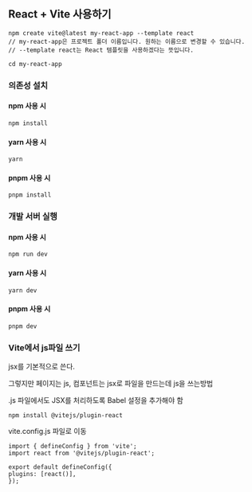 ## React + Vite 사용하기

    npm create vite@latest my-react-app --template react
    // my-react-app은 프로젝트 폴더 이름입니다. 원하는 이름으로 변경할 수 있습니다.
    // --template react는 React 템플릿을 사용하겠다는 뜻입니다.

    cd my-react-app

### 의존성 설치

#### npm 사용 시
    npm install

#### yarn 사용 시
    yarn

#### pnpm 사용 시
    pnpm install


### 개발 서버 실행

#### npm 사용 시
    npm run dev

#### yarn 사용 시
    yarn dev

#### pnpm 사용 시
    pnpm dev


### Vite에서 js파일 쓰기

jsx를 기본적으로 쓴다.

그렇지만 페이지는 js, 컴포넌트는 jsx로 파일을 만드는데 js을 쓰는방법

.js 파일에서도 JSX를 처리하도록 Babel 설정을 추가해야 함


    npm install @vitejs/plugin-react

vite.config.js 파일로 이동

    import { defineConfig } from 'vite';
    import react from '@vitejs/plugin-react';

    export default defineConfig({
    plugins: [react()],
    });